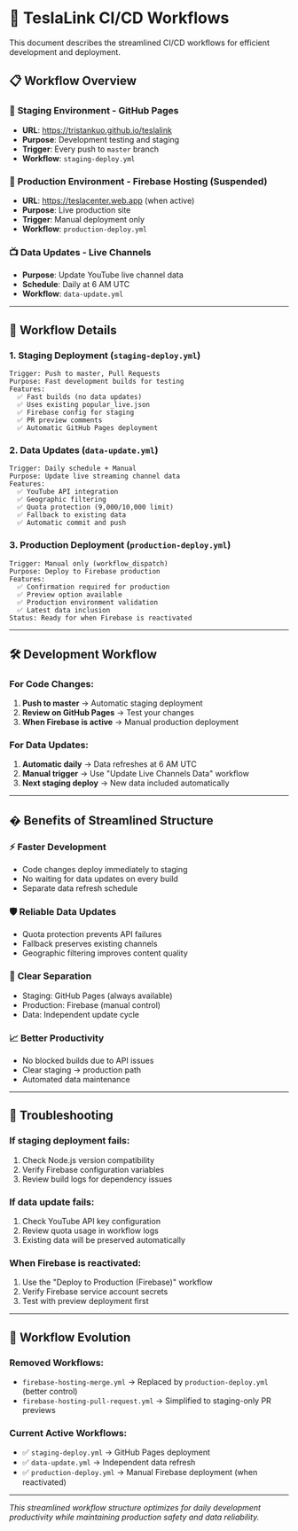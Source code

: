 # 🚀 TeslaLink CI/CD Workflows

This document describes the streamlined CI/CD workflows for efficient development and deployment.

## 📋 Workflow Overview

### 🎯 **Staging Environment** - GitHub Pages
- **URL**: https://tristankuo.github.io/teslalink
- **Purpose**: Development testing and staging
- **Trigger**: Every push to `master` branch
- **Workflow**: `staging-deploy.yml`

### 🚢 **Production Environment** - Firebase Hosting (Suspended)
- **URL**: https://teslacenter.web.app (when active)
- **Purpose**: Live production site
- **Trigger**: Manual deployment only
- **Workflow**: `production-deploy.yml`

### 📺 **Data Updates** - Live Channels
- **Purpose**: Update YouTube live channel data
- **Schedule**: Daily at 6 AM UTC
- **Workflow**: `data-update.yml`

---

## 🔄 Workflow Details

### 1. **Staging Deployment** (`staging-deploy.yml`)
```
Trigger: Push to master, Pull Requests
Purpose: Fast development builds for testing
Features:
  ✅ Fast builds (no data updates)
  ✅ Uses existing popular_live.json
  ✅ Firebase config for staging
  ✅ PR preview comments
  ✅ Automatic GitHub Pages deployment
```

### 2. **Data Updates** (`data-update.yml`)
```
Trigger: Daily schedule + Manual
Purpose: Update live streaming channel data
Features:
  ✅ YouTube API integration
  ✅ Geographic filtering
  ✅ Quota protection (9,000/10,000 limit)
  ✅ Fallback to existing data
  ✅ Automatic commit and push
```

### 3. **Production Deployment** (`production-deploy.yml`)
```
Trigger: Manual only (workflow_dispatch)
Purpose: Deploy to Firebase production
Features:
  ✅ Confirmation required for production
  ✅ Preview option available
  ✅ Production environment validation
  ✅ Latest data inclusion
Status: Ready for when Firebase is reactivated
```

---

## 🛠️ Development Workflow

### For Code Changes:
1. **Push to master** → Automatic staging deployment
2. **Review on GitHub Pages** → Test your changes
3. **When Firebase is active** → Manual production deployment

### For Data Updates:
1. **Automatic daily** → Data refreshes at 6 AM UTC
2. **Manual trigger** → Use "Update Live Channels Data" workflow
3. **Next staging deploy** → New data included automatically

---

## � Benefits of Streamlined Structure

### ⚡ **Faster Development**
- Code changes deploy immediately to staging
- No waiting for data updates on every build
- Separate data refresh schedule

### 🛡️ **Reliable Data Updates**
- Quota protection prevents API failures
- Fallback preserves existing channels
- Geographic filtering improves content quality

### 🎯 **Clear Separation**
- Staging: GitHub Pages (always available)
- Production: Firebase (manual control)
- Data: Independent update cycle

### 📈 **Better Productivity**
- No blocked builds due to API issues
- Clear staging → production path
- Automated data maintenance

---

## 🚨 Troubleshooting

### If staging deployment fails:
1. Check Node.js version compatibility
2. Verify Firebase configuration variables
3. Review build logs for dependency issues

### If data update fails:
1. Check YouTube API key configuration
2. Review quota usage in workflow logs
3. Existing data will be preserved automatically

### When Firebase is reactivated:
1. Use the "Deploy to Production (Firebase)" workflow
2. Verify Firebase service account secrets
3. Test with preview deployment first

---

## 📝 Workflow Evolution

### Removed Workflows:
- `firebase-hosting-merge.yml` → Replaced by `production-deploy.yml` (better control)
- `firebase-hosting-pull-request.yml` → Simplified to staging-only PR previews

### Current Active Workflows:
- ✅ `staging-deploy.yml` → GitHub Pages deployment
- ✅ `data-update.yml` → Independent data refresh
- ✅ `production-deploy.yml` → Manual Firebase deployment (when reactivated)

---

*This streamlined workflow structure optimizes for daily development productivity while maintaining production safety and data reliability.*
